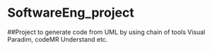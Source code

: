 # SoftwareEng_project

##Project to generate code from UML by using chain of tools
Visual Paradim,
codeMR
Understand
etc.
